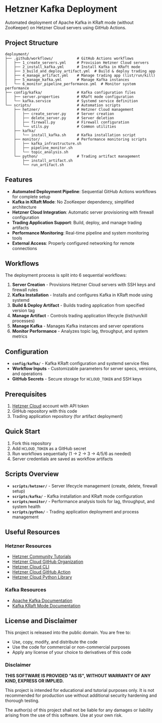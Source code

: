 # Hetzner Kafka Deployment

Automated deployment of Apache Kafka in KRaft mode (without ZooKeeper) on Hetzner Cloud servers using GitHub Actions.

## Project Structure

```
deployment/
├── .github/workflows/           # GitHub Actions workflows
│   ├── 1_create_servers.yml     # Provision Hetzner Cloud servers
│   ├── 2_install_kafka.yml      # Install Kafka in KRaft mode
│   ├── 3_build_and_deploy_artifact.yml  # Build & deploy trading app
│   ├── 4_manage_artifact.yml    # Manage trading app (list/run/kill)
│   ├── 5_manage_kafka.yml       # Manage Kafka instances
│   └── 6_monitor_pipeline_performance.yml  # Monitor system performance
├── config/kafka/                # Kafka configuration files
│   ├── server.properties        # KRaft mode configuration
│   └── kafka.service            # Systemd service definition
└── scripts/                     # Automation scripts
    ├── hetzner/                 # Hetzner Cloud management
    │   ├── create_server.py     # Server creation
    │   ├── delete_server.py     # Server deletion
    │   ├── firewall.py          # Firewall configuration
    │   └── utils.py             # Common utilities
    ├── kafka/
    │   └── install_kafka.sh     # Kafka installation script
    ├── monitor/                 # Performance monitoring scripts
    │   ├── kafka_infrastructure.sh
    │   ├── pipeline_monitor.sh
    │   └── topic_analysis.sh
    └── python/                  # Trading artifact management
        ├── install_artifact.sh
        └── run_artifact.sh
```

## Features

- **Automated Deployment Pipeline**: Sequential GitHub Actions workflows for complete setup
- **Kafka in KRaft Mode**: No ZooKeeper dependency, simplified architecture
- **Hetzner Cloud Integration**: Automatic server provisioning with firewall configuration
- **Trading Application Support**: Build, deploy, and manage trading artifacts
- **Performance Monitoring**: Real-time pipeline and system monitoring tools
- **External Access**: Properly configured networking for remote connections

## Workflows

The deployment process is split into 6 sequential workflows:

1. **Server Creation** - Provisions Hetzner Cloud servers with SSH keys and firewall rules
2. **Kafka Installation** - Installs and configures Kafka in KRaft mode using systemd
3. **Build & Deploy Artifact** - Builds trading application from specified version tag
4. **Manage Artifact** - Controls trading application lifecycle (list/run/kill processes)
5. **Manage Kafka** - Manages Kafka instances and server operations
6. **Monitor Performance** - Analyzes topic lag, throughput, and system metrics

## Configuration

- **`config/kafka/`** - Kafka KRaft configuration and systemd service files
- **Workflow Inputs** - Customizable parameters for server specs, versions, and operations
- **GitHub Secrets** - Secure storage for `HCLOUD_TOKEN` and SSH keys

## Prerequisites

1. [Hetzner Cloud](https://www.hetzner.com/cloud) account with API token
2. GitHub repository with this code
3. Trading application repository (for artifact deployment)

## Quick Start

1. Fork this repository
2. Add `HCLOUD_TOKEN` as a GitHub secret
3. Run workflows sequentially (1 → 2 → 3 → 4/5/6 as needed)
4. Server credentials are saved as workflow artifacts

## Scripts Overview

- **`scripts/hetzner/`** - Server lifecycle management (create, delete, firewall setup)
- **`scripts/kafka/`** - Kafka installation and KRaft mode configuration  
- **`scripts/monitor/`** - Performance analysis tools for lag, throughput, and system health
- **`scripts/python/`** - Trading application deployment and process management

## Useful Resources

### Hetzner Resources
- [Hetzner Community Tutorials](https://community.hetzner.com/tutorials)
- [Hetzner Cloud GitHub Organization](https://github.com/hetznercloud)
- [Hetzner Cloud CLI](https://github.com/hetznercloud/cli)
- [Hetzner Cloud GitHub Action](https://github.com/hetznercloud/setup-hcloud)
- [Hetzner Cloud Python Library](https://github.com/hetznercloud/hcloud-python)

### Kafka Resources
- [Apache Kafka Documentation](https://kafka.apache.org/documentation/)
- [Kafka KRaft Mode Documentation](https://kafka.apache.org/documentation/#kraft)

## License and Disclaimer

This project is released into the public domain. You are free to:
- Use, copy, modify, and distribute the code
- Use the code for commercial or non-commercial purposes
- Apply any license of your choice to derivatives of this code

### Disclaimer

**THIS SOFTWARE IS PROVIDED "AS IS", WITHOUT WARRANTY OF ANY KIND, EXPRESS OR IMPLIED.**

This project is intended for educational and tutorial purposes only. It is not recommended for production use without additional security hardening and thorough testing.

The author(s) of this project shall not be liable for any damages or liability arising from the use of this software. Use at your own risk.
